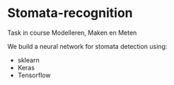 # Stomata-recognition

Task in course Modelleren, Maken en Meten  

We build a neural network for stomata detection using:
* sklearn
* Keras
* Tensorflow
